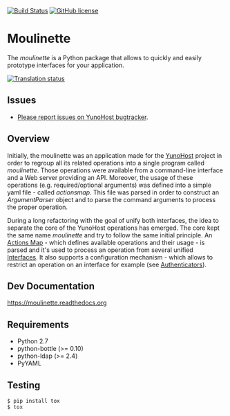 [![Build Status](https://travis-ci.org/YunoHost/moulinette.svg?branch=stretch-unstable)](https://travis-ci.org/YunoHost/moulinette)
[![GitHub license](https://img.shields.io/github/license/YunoHost/moulinette)](https://github.com/YunoHost/moulinette/blob/stretch-unstable/LICENSE)

Moulinette
==========

The *moulinette* is a Python package that allows to quickly and easily
prototype interfaces for your application.

<a href="https://translate.yunohost.org/engage/yunohost/?utm_source=widget">
<img src="https://translate.yunohost.org/widgets/yunohost/-/287x66-white.png" alt="Translation status" />
</a>

Issues
------

- [Please report issues on YunoHost bugtracker](https://github.com/YunoHost/issues).

Overview
--------

Initially, the moulinette was an application made for the
[YunoHost](https://yunohost.org/) project in order to regroup all its
related operations into a single program called *moulinette*. Those
operations were available from a command-line interface and a Web server
providing an API. Moreover, the usage of these operations (e.g.
required/optional arguments) was defined into a simple yaml file -
called *actionsmap*. This file was parsed in order to construct an
*ArgumentParser* object and to parse the command arguments to process
the proper operation.

During a long refactoring with the goal of unify both interfaces, the
idea to separate the core of the YunoHost operations has emerged.
The core kept the same name *moulinette* and try to follow the same
initial principle. An [Actions Map](#actions-map) - which defines
available operations and their usage - is parsed and it's used to
process an operation from several unified [Interfaces](#interfaces). It
also supports a configuration mechanism - which allows to restrict an
operation on an interface for example (see
[Authenticators](#authenticators)).


Dev Documentation
-----------------

https://moulinette.readthedocs.org

Requirements
------------

* Python 2.7
* python-bottle (>= 0.10)
* python-ldap (>= 2.4)
* PyYAML

Testing
-------

```
$ pip install tox
$ tox
```
